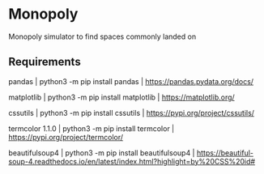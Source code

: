 # Monopoly
Monopoly simulator to find spaces commonly landed on

## Requirements
pandas | python3 -m pip install pandas | https://pandas.pydata.org/docs/

matplotlib | python3 -m pip install matplotlib | https://matplotlib.org/

cssutils | python3 -m pip install cssutils | https://pypi.org/project/cssutils/

termcolor 1.1.0 | python3 -m pip install termcolor | https://pypi.org/project/termcolor/

beautifulsoup4 | python3 -m pip install beautifulsoup4 | https://beautiful-soup-4.readthedocs.io/en/latest/index.html?highlight=by%20CSS%20id#